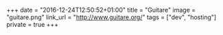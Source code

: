 +++
date = "2016-12-24T12:50:52+01:00"
title = "Guitare"
image = "guitare.png"
link_url = "http://www.guitare.org/"
tags = ["dev", "hosting"]
private = true
+++

